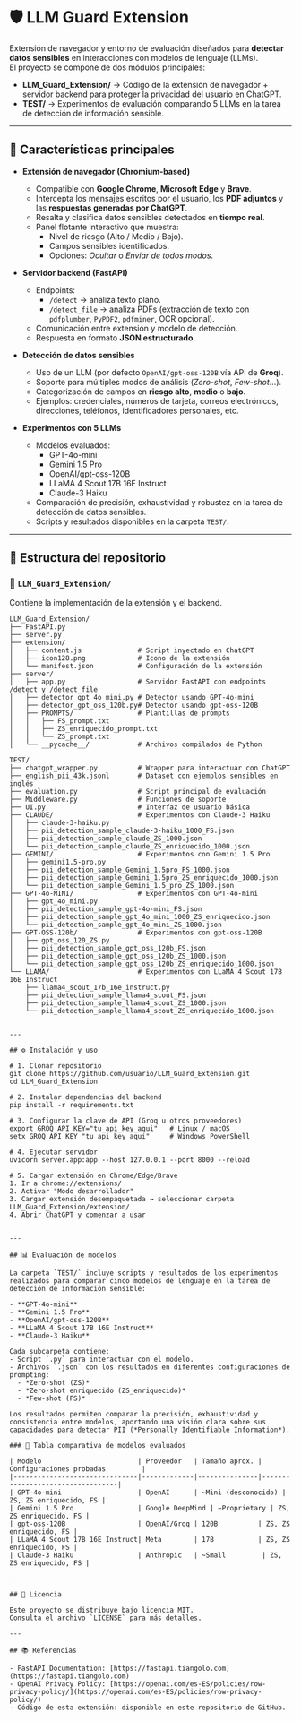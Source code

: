 # 🛡️ LLM Guard Extension

Extensión de navegador y entorno de evaluación diseñados para **detectar datos sensibles** en interacciones con modelos de lenguaje (LLMs).  
El proyecto se compone de dos módulos principales:

- **LLM_Guard_Extension/** → Código de la extensión de navegador + servidor backend para proteger la privacidad del usuario en ChatGPT.  
- **TEST/** → Experimentos de evaluación comparando 5 LLMs en la tarea de detección de información sensible.

---

## 🚀 Características principales

- **Extensión de navegador (Chromium-based)**  
  - Compatible con **Google Chrome**, **Microsoft Edge** y **Brave**.  
  - Intercepta los mensajes escritos por el usuario, los **PDF adjuntos** y las **respuestas generadas por ChatGPT**.  
  - Resalta y clasifica datos sensibles detectados en **tiempo real**.  
  - Panel flotante interactivo que muestra:  
    - Nivel de riesgo (Alto / Medio / Bajo).  
    - Campos sensibles identificados.  
    - Opciones: *Ocultar* o *Enviar de todos modos*.  

- **Servidor backend (FastAPI)**  
  - Endpoints:  
    - `/detect` → analiza texto plano.  
    - `/detect_file` → analiza PDFs (extracción de texto con `pdfplumber`, `PyPDF2`, `pdfminer`, OCR opcional).  
  - Comunicación entre extensión y modelo de detección.  
  - Respuesta en formato **JSON estructurado**.  

- **Detección de datos sensibles**  
  - Uso de un LLM (por defecto `OpenAI/gpt-oss-120B` vía API de **Groq**).  
  - Soporte para múltiples modos de análisis (*Zero-shot*, *Few-shot*…).  
  - Categorización de campos en **riesgo alto**, **medio** o **bajo**.  
  - Ejemplos: credenciales, números de tarjeta, correos electrónicos, direcciones, teléfonos, identificadores personales, etc.  

- **Experimentos con 5 LLMs**  
  - Modelos evaluados:  
    - GPT-4o-mini  
    - Gemini 1.5 Pro  
    - OpenAI/gpt-oss-120B  
    - LLaMA 4 Scout 17B 16E Instruct  
    - Claude-3 Haiku  
  - Comparación de precisión, exhaustividad y robustez en la tarea de detección de datos sensibles.  
  - Scripts y resultados disponibles en la carpeta `TEST/`.

---

## 📂 Estructura del repositorio

### 📂 `LLM_Guard_Extension/`

Contiene la implementación de la extensión y el backend.

```text
LLM_Guard_Extension/
├── FastAPI.py
├── server.py
├── extension/                  
│   ├── content.js              # Script inyectado en ChatGPT
│   ├── icon128.png             # Icono de la extensión
│   └── manifest.json           # Configuración de la extensión
├── server/                     
│   ├── app.py                  # Servidor FastAPI con endpoints /detect y /detect_file
│   ├── detector_gpt_4o_mini.py # Detector usando GPT-4o-mini
│   ├── detector_gpt_oss_120b.py# Detector usando gpt-oss-120B
│   ├── PROMPTS/                # Plantillas de prompts
│   │   ├── FS_prompt.txt
│   │   ├── ZS_enriquecido_prompt.txt
│   │   └── ZS_prompt.txt
│   └── __pycache__/            # Archivos compilados de Python

TEST/
├── chatgpt_wrapper.py          # Wrapper para interactuar con ChatGPT
├── english_pii_43k.jsonl       # Dataset con ejemplos sensibles en inglés
├── evaluation.py               # Script principal de evaluación
├── Middleware.py               # Funciones de soporte
├── UI.py                       # Interfaz de usuario básica
├── CLAUDE/                     # Experimentos con Claude-3 Haiku
│   ├── claude-3-haiku.py
│   ├── pii_detection_sample_claude-3-haiku_1000_FS.json
│   ├── pii_detection_sample_claude_ZS_1000.json
│   └── pii_detection_sample_claude_ZS_enriquecido_1000.json
├── GEMINI/                     # Experimentos con Gemini 1.5 Pro
│   ├── gemini1.5-pro.py
│   ├── pii_detection_sample_Gemini_1.5pro_FS_1000.json
│   ├── pii_detection_sample_Gemini_1.5pro_ZS_enriquecido_1000.json
│   └── pii_detection_sample_Gemini_1.5_pro_ZS_1000.json
├── GPT-4o-MINI/                # Experimentos con GPT-4o-mini
│   ├── gpt_4o_mini.py
│   ├── pii_detection_sample_gpt-4o-mini_FS.json
│   ├── pii_detection_sample_gpt_4o_mini_1000_ZS_enriquecido.json
│   └── pii_detection_sample_gpt_4o_mini_ZS_1000.json
├── GPT-OSS-120b/               # Experimentos con gpt-oss-120B
│   ├── gpt_oss_120_ZS.py
│   ├── pii_detection_sample_gpt_oss_120b_FS.json
│   ├── pii_detection_sample_gpt_oss_120b_ZS_1000.json
│   └── pii_detection_sample_gpt_oss_120b_ZS_enriquecido_1000.json
└── LLAMA/                      # Experimentos con LLaMA 4 Scout 17B 16E Instruct
    ├── llama4_scout_17b_16e_instruct.py
    ├── pii_detection_sample_llama4_scout_FS.json
    ├── pii_detection_sample_llama4_scout_ZS_1000.json
    └── pii_detection_sample_llama4_scout_ZS_enriquecido_1000.json


---

## ⚙️ Instalación y uso

# 1. Clonar repositorio
git clone https://github.com/usuario/LLM_Guard_Extension.git
cd LLM_Guard_Extension

# 2. Instalar dependencias del backend
pip install -r requirements.txt

# 3. Configurar la clave de API (Groq u otros proveedores)
export GROQ_API_KEY="tu_api_key_aqui"   # Linux / macOS
setx GROQ_API_KEY "tu_api_key_aqui"     # Windows PowerShell

# 4. Ejecutar servidor
uvicorn server.app:app --host 127.0.0.1 --port 8000 --reload

# 5. Cargar extensión en Chrome/Edge/Brave
1. Ir a chrome://extensions/
2. Activar "Modo desarrollador"
3. Cargar extensión desempaquetada → seleccionar carpeta LLM_Guard_Extension/extension/
4. Abrir ChatGPT y comenzar a usar


---

## 📊 Evaluación de modelos

La carpeta `TEST/` incluye scripts y resultados de los experimentos realizados para comparar cinco modelos de lenguaje en la tarea de detección de información sensible:  

- **GPT-4o-mini**  
- **Gemini 1.5 Pro**  
- **OpenAI/gpt-oss-120B**  
- **LLaMA 4 Scout 17B 16E Instruct**  
- **Claude-3 Haiku**  

Cada subcarpeta contiene:  
- Script `.py` para interactuar con el modelo.  
- Archivos `.json` con los resultados en diferentes configuraciones de prompting:  
  - *Zero-shot (ZS)*  
  - *Zero-shot enriquecido (ZS_enriquecido)*  
  - *Few-shot (FS)*  

Los resultados permiten comparar la precisión, exhaustividad y consistencia entre modelos, aportando una visión clara sobre sus capacidades para detectar PII (*Personally Identifiable Information*).  

### 📑 Tabla comparativa de modelos evaluados

| Modelo                        | Proveedor   | Tamaño aprox. | Configuraciones probadas         |
|-------------------------------|-------------|---------------|----------------------------------|
| GPT-4o-mini                   | OpenAI      | ~Mini (desconocido) | ZS, ZS enriquecido, FS |
| Gemini 1.5 Pro                | Google DeepMind | ~Proprietary | ZS, ZS enriquecido, FS |
| gpt-oss-120B                  | OpenAI/Groq | 120B          | ZS, ZS enriquecido, FS |
| LLaMA 4 Scout 17B 16E Instruct| Meta        | 17B           | ZS, ZS enriquecido, FS |
| Claude-3 Haiku                | Anthropic   | ~Small         | ZS, ZS enriquecido, FS |

---

## 📜 Licencia

Este proyecto se distribuye bajo licencia MIT.  
Consulta el archivo `LICENSE` para más detalles.  

---

## 📚 Referencias

- FastAPI Documentation: [https://fastapi.tiangolo.com](https://fastapi.tiangolo.com)  
- OpenAI Privacy Policy: [https://openai.com/es-ES/policies/row-privacy-policy/](https://openai.com/es-ES/policies/row-privacy-policy/)  
- Código de esta extensión: disponible en este repositorio de GitHub.  

